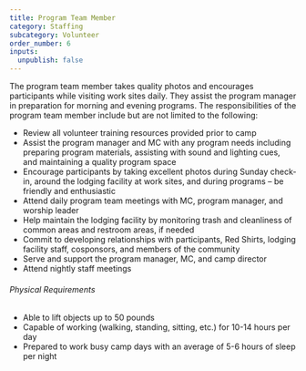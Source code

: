 ```yaml
---
title: Program Team Member
category: Staffing
subcategory: Volunteer
order_number: 6
inputs:
  unpublish: false
---
```

The program team member takes quality photos and encourages participants while visiting work sites daily. They assist the program manager in preparation for morning and evening programs. The responsibilities of the program team member include but are not limited to the following:

<div><ul><li>Review all volunteer training resources provided prior to camp</li><li>Assist the program manager and MC with any program needs including preparing program materials, assisting with sound and lighting cues, and maintaining a quality program space</li><li>Encourage participants by taking excellent photos during Sunday check-in, around the lodging facility at work sites, and during programs – be friendly and enthusiastic</li><li>Attend daily program team meetings with MC, program manager, and worship leader</li><li>Help maintain the lodging facility by monitoring trash and cleanliness of common areas and restroom areas, if needed</li><li>Commit to developing relationships with participants, Red Shirts, lodging facility staff, cosponsors, and members of the community</li><li>Serve and support the program manager, MC, and camp director</li><li>Attend nightly staff meetings</li></ul><div><h6>Physical Requirements</h6><ul><li>Able to lift objects up to 50 pounds</li><li>Capable of working (walking, standing, sitting, etc.) for 10-14 hours per day</li><li>Prepared to work busy camp days with an average of 5-6 hours of sleep per night</li></ul></div></div>